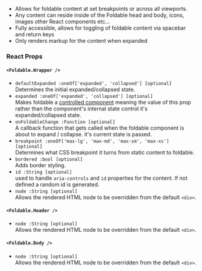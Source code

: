* Allows for foldable content at set breakpoints or across all viewports.
* Any content can reside inside of the Foldable head and body, icons, images other React components etc...
* Fully accessible, allows for toggling of foldable content via spacebar and return keys
* Only renders markup for the content when expanded

### React Props
#### `<Foldable.Wrapper />`
* `defaultExpanded :oneOf['expanded', 'collapsed'] [optional]`  
Determines the initial expanded/collapsed state.
* `expanded :oneOf['expanded', 'collapsed'] [optional]`  
Makes foldable a [controlled component](https://facebook.github.io/react/docs/forms.html#controlled-components)
meaning the value of this prop rather than the component's internal state control it's expanded/collapsed state.
* `onFoldableChange :Function [optional]`  
A callback function that gets called when the foldable component is about to expand / collapse. it's current state is passed.
* `breakpoint :oneOf['max-lg', 'max-md', 'max-sm', 'max-xs'] [optional]`  
Determines what CSS breakpoint it turns from static content to foldable.
* `bordered :bool [optional]`  
Adds border styling.
* `id :String [optional]`  
used to handle `aria-controls` and `id` properties for the content.  If not defined a random id is generated.
* `node :String [optional]`  
Allows the rendered HTML node to be overridden from the default `<div>`.

#### `<Foldable.Header />`
* `node :String [optional]`  
Allows the rendered HTML node to be overridden from the default `<div>`.

#### `<Foldable.Body />`
* `node :String [optional]`  
Allows the rendered HTML node to be overridden from the default `<div>`.


